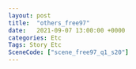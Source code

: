 ```yaml
---
layout: post
title:  "others_free97"
date:   2021-09-07 13:00:00 +0000
categories: Etc
Tags: Story Etc
SceneCode: ["scene_free97_q1_s20"]
---
```


